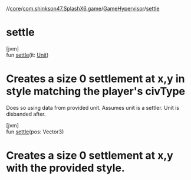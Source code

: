 //[core](../../../index.md)/[com.shinkson47.SplashX6.game](../index.md)/[GameHypervisor](index.md)/[settle](settle.md)

# settle

[jvm]\
fun [settle](settle.md)(it: [Unit](../../com.shinkson47.SplashX6.game.units/-unit/index.md))

# Creates a size 0 settlement at x,y in style matching the player's civType

Does so using data from provided unit. Assumes unit is a settler. Unit is disbanded after.

[jvm]\
fun [settle](settle.md)(pos: Vector3)

# Creates a size 0 settlement at x,y with the provided style.
